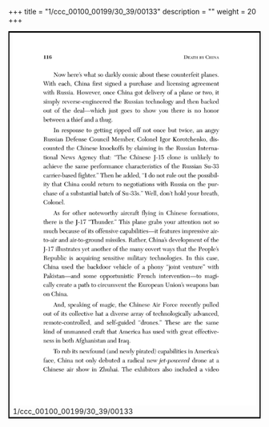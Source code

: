 +++
title = "1/ccc_00100_00199/30_39/00133"
description = ""
weight = 20
+++

<table style="border:2px solid black;max-width:800px;max-height:800px;" 
><tr><td>
<img class="center-fit-jpg"
src="/jpg_/out_jpg_dbc_133.jpg">
1/ccc_00100_00199/30_39/00133
</img></td></tr></table>
